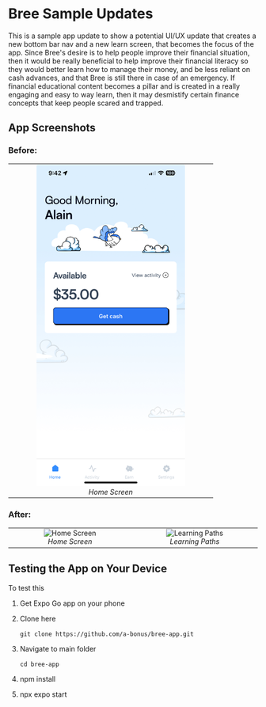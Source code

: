 # Bree Sample Updates 
This is a sample app update to show a potential UI/UX update that creates a new bottom bar nav and a new learn screen, that becomes the focus of the app. Since Bree's desire is to help people improve their financial situation, then it would be really beneficial to help improve their financial literacy so they would better learn how to manage their money, and be less reliant on cash advances, and that Bree is still there in case of an emergency. If financial educational content becomes a pillar and is created in a really engaging and easy to way learn, then it may desmistify certain finance concepts that keep people scared and trapped. 

## App Screenshots

### Before:
<div align="center">
  <table>
    <tr>
      <td align="center" width="400px">
        <img src="./assets/images/IMG_95D5CF6C059D-1.jpeg" width="300px" alt="Home Screen"/>
        <br />
        <em>Home Screen</em>
      </td>
    </tr>
  </table>
</div>

### After:
<div align="center">
  <table>
    <tr>
      <td align="center" width="400px">
        <img src="./assets/images/Screenshot 2025-02-23 at 9.16.19 AM.png" width="300px" alt="Home Screen"/>
        <br />
        <em>Home Screen</em>
      </td>
      <td align="center" width="400px">
        <img src="./assets/images/Screenshot 2025-02-23 at 9.16.27 AM.png" width="300px" alt="Learning Paths"/>
        <br />
        <em>Learning Paths</em>
      </td>
    </tr>
  </table>
</div>

## Testing the App on Your Device

To test this

1. Get Expo Go app on your phone
2. Clone here 
   ```
   git clone https://github.com/a-bonus/bree-app.git
   ```

3. Navigate to main folder 
   ```
   cd bree-app
   ```

4. npm install

5. npx expo start 

